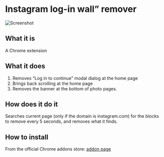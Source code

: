 # Instagram log-in wall” remover

<img src="https://raw.githubusercontent.com/sergeypedan/instagram-log-in-wall-remover-chrome/master/publishing/screenshot-1.png" alt="Screenshot" syle="max-width: 100%">

## What it is

A Chrome extension

## What it does

1. Removes “Log in to continue” modal dialog at the home page
1. Brings back scrolling at the home page
1. Removes the banner at the bottom of photo pages.

## How does it do it

Searches current page (only if the domain is instagram.com) for the blocks to remove every 5 seconds, and removes what it finds.

## How to install

From the official Chrome addons store: [addon page](https://chrome.google.com/webstore/detail/instagram-%E2%80%9Clog-in-wall%E2%80%9D-r/fhhciclbclihlbpkbnckfmhimgdgickh)
